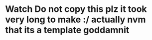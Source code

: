# Watch Do not copy this plz it took very long to make :/ actually nvm that its a template goddamnit
